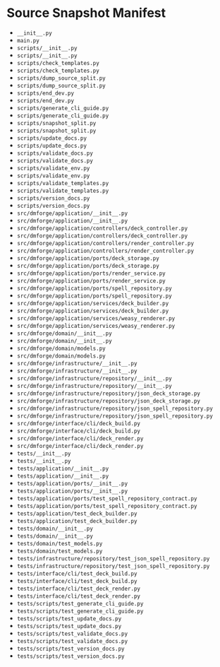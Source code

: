 # Source Snapshot Manifest

- `__init__.py`
- `main.py`
- `scripts/__init__.py`
- `scripts/__init__.py`
- `scripts/check_templates.py`
- `scripts/check_templates.py`
- `scripts/dump_source_split.py`
- `scripts/dump_source_split.py`
- `scripts/end_dev.py`
- `scripts/end_dev.py`
- `scripts/generate_cli_guide.py`
- `scripts/generate_cli_guide.py`
- `scripts/snapshot_split.py`
- `scripts/snapshot_split.py`
- `scripts/update_docs.py`
- `scripts/update_docs.py`
- `scripts/validate_docs.py`
- `scripts/validate_docs.py`
- `scripts/validate_env.py`
- `scripts/validate_env.py`
- `scripts/validate_templates.py`
- `scripts/validate_templates.py`
- `scripts/version_docs.py`
- `scripts/version_docs.py`
- `src/dmforge/application/__init__.py`
- `src/dmforge/application/__init__.py`
- `src/dmforge/application/controllers/deck_controller.py`
- `src/dmforge/application/controllers/deck_controller.py`
- `src/dmforge/application/controllers/render_controller.py`
- `src/dmforge/application/controllers/render_controller.py`
- `src/dmforge/application/ports/deck_storage.py`
- `src/dmforge/application/ports/deck_storage.py`
- `src/dmforge/application/ports/render_service.py`
- `src/dmforge/application/ports/render_service.py`
- `src/dmforge/application/ports/spell_repository.py`
- `src/dmforge/application/ports/spell_repository.py`
- `src/dmforge/application/services/deck_builder.py`
- `src/dmforge/application/services/deck_builder.py`
- `src/dmforge/application/services/weasy_renderer.py`
- `src/dmforge/application/services/weasy_renderer.py`
- `src/dmforge/domain/__init__.py`
- `src/dmforge/domain/__init__.py`
- `src/dmforge/domain/models.py`
- `src/dmforge/domain/models.py`
- `src/dmforge/infrastructure/__init__.py`
- `src/dmforge/infrastructure/__init__.py`
- `src/dmforge/infrastructure/repository/__init__.py`
- `src/dmforge/infrastructure/repository/__init__.py`
- `src/dmforge/infrastructure/repository/json_deck_storage.py`
- `src/dmforge/infrastructure/repository/json_deck_storage.py`
- `src/dmforge/infrastructure/repository/json_spell_repository.py`
- `src/dmforge/infrastructure/repository/json_spell_repository.py`
- `src/dmforge/interface/cli/deck_build.py`
- `src/dmforge/interface/cli/deck_build.py`
- `src/dmforge/interface/cli/deck_render.py`
- `src/dmforge/interface/cli/deck_render.py`
- `tests/__init__.py`
- `tests/__init__.py`
- `tests/application/__init__.py`
- `tests/application/__init__.py`
- `tests/application/ports/__init__.py`
- `tests/application/ports/__init__.py`
- `tests/application/ports/test_spell_repository_contract.py`
- `tests/application/ports/test_spell_repository_contract.py`
- `tests/application/test_deck_builder.py`
- `tests/application/test_deck_builder.py`
- `tests/domain/__init__.py`
- `tests/domain/__init__.py`
- `tests/domain/test_models.py`
- `tests/domain/test_models.py`
- `tests/infrastructure/repository/test_json_spell_repository.py`
- `tests/infrastructure/repository/test_json_spell_repository.py`
- `tests/interface/cli/test_deck_build.py`
- `tests/interface/cli/test_deck_build.py`
- `tests/interface/cli/test_deck_render.py`
- `tests/interface/cli/test_deck_render.py`
- `tests/scripts/test_generate_cli_guide.py`
- `tests/scripts/test_generate_cli_guide.py`
- `tests/scripts/test_update_docs.py`
- `tests/scripts/test_update_docs.py`
- `tests/scripts/test_validate_docs.py`
- `tests/scripts/test_validate_docs.py`
- `tests/scripts/test_version_docs.py`
- `tests/scripts/test_version_docs.py`
